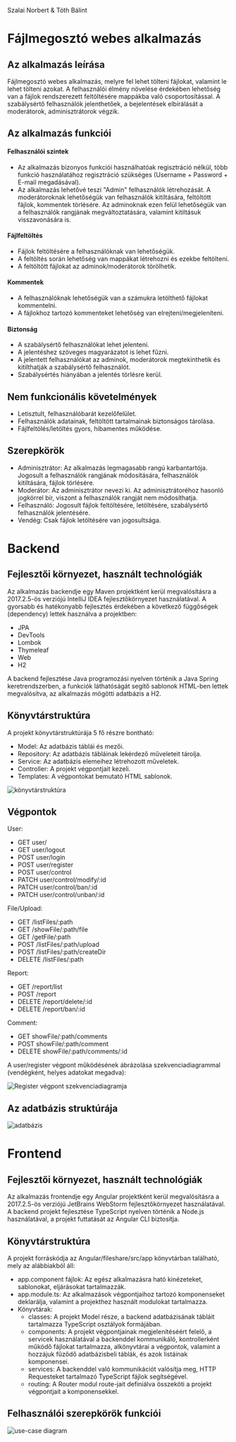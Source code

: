 Szalai Norbert & Tóth Bálint

# Fájlmegosztó webes alkalmazás
## Az alkalmazás leírása
Fájlmegosztó webes alkalmazás, melyre fel lehet tölteni fájlokat, valamint le lehet tölteni azokat. A felhasználói élmény növelése érdekében lehetőség van a fájlok rendszerezett feltöltésére mappákba való csoportosítással. A szabálysértő felhasználók jelenthetőek, a bejelentések elbírálását a moderátorok, adminisztrátorok végzik.
## Az alkalmazás funkciói
#### Felhasználói szintek
- Az alkalmazás bizonyos funkciói használhatóak regisztráció nélkül, több funkció használatához regisztráció szükséges (Username + Password + E-mail megadásával).
- Az alkalmazás lehetővé teszi "Admin" felhasználók létrehozását. A moderátoroknak lehetőségük van felhasználók kitiltására, feltöltött fájlok, kommentek törlésére. Az adminoknak ezen felül lehetőségük van a felhasználók rangjának megváltoztatására, valamint kitiltásuk visszavonására is.
#### Fájlfeltöltés
- Fájlok feltöltésére a felhasználóknak van lehetőségük.
- A feltöltés során lehetőség van mappákat létrehozni és ezekbe feltölteni.
- A feltöltött fájlokat az adminok/moderátorok törölhetik.
#### Kommentek
- A felhasználóknak lehetőségük van a számukra letölthető fájlokat kommentelni.
- A fájlokhoz tartozó kommenteket lehetőség van elrejteni/megjeleníteni.
#### Biztonság
- A szabálysértő felhasználókat lehet jelenteni.
- A jelentéshez szöveges magyarázatot is lehet fűzni.
- A jelentett felhasználókat az adminok, moderátorok megtekinthetik és kitilthatják a szabálysértő felhasználót.
- Szabálysértés hiányában a jelentés törlésre kerül.
## Nem funkcionális követelmények
- Letisztult, felhasználóbarát kezelőfelület.
- Felhasználók adatainak, feltöltött tartalmainak biztonságos tárolása.
- Fájlfeltölés/letöltés gyors, hibamentes működése.
## Szerepkörök
- Adminisztrátor: Az alkalmazás legmagasabb rangú karbantartója. Jogosult a felhasználók rangjának módosítására, felhasználók kitiltására, fájlok törlésére.
- Moderátor: Az adminisztrátor nevezi ki. Az adminisztrátoréhoz hasonló jogkörrel bír, viszont a felhasználók rangját nem módosíthatja.
- Felhasználó: Jogosult fájlok feltöltésére, letöltésére, szabálysértő felhasználók jelentésére.
- Vendég: Csak fájlok letöltésére van jogosultsága.

# Backend

## Fejlesztői környezet, használt technológiák
Az alkalmazás backendje egy Maven projektként kerül megvalósításra a 2017.2.5-ös verziójú IntelliJ IDEA fejlesztőkörnyezet használatával.
A gyorsabb és hatékonyabb fejlesztés érdekében a következő függőségek (dependency) lettek használva a projektben:
- JPA
- DevTools
- Lombok
- Thymeleaf
- Web
- H2

A backend fejlesztése Java programozási nyelven történik a Java Spring keretrendszerben, a funkciók láthatóságát segítő sablonok HTML-ben lettek megvalósítva, az alkalmazás mögötti adatbázis a H2.

## Könyvtárstruktúra
A projekt könyvtárstruktúrája 5 fő részre bontható:
- Model: Az adatbázis táblái és mezői.
- Repository: Az adatbázis tábláinak lekérdező műveleteit tárolja.
- Service: Az adatbázis elemeihez létrehozott műveletek.
- Controller: A projekt végpontjait kezeli.
- Templates: A végpontokat bemutató HTML sablonok.

![könyvtárstruktúra](docs/images/konyvtar.png)

## Végpontok
User:
- GET user/
- GET user/logout
- POST user/login
- POST user/register
- POST user/control
- PATCH user/control/modify/:id
- PATCH user/control/ban/:id
- PATCH user/control/unban/:id

File/Upload:
- GET /listFiles/:path
- GET /showFile/:path/file
- GET /getFile/:path
- POST /listFiles/:path/upload
- POST /listFiles/:path/createDir
- DELETE /listFiles/:path

Report:
- GET /report/list
- POST /report
- DELETE /report/delete/:id
- DELETE /report/ban/:id

Comment:
- GET showFile/:path/comments
- POST showFile/:path/comment
- DELETE showFile/:path/comments/:id

A user/register végpont működésének ábrázolása szekvenciadiagrammal (vendégként, helyes adatokat megadva):

![Register végpont szekvenciadiagramja](docs/images/seqdiag.png)

## Az adatbázis struktúrája
![adatbázis](docs/images/adatb2.png)

# Frontend
## Fejlesztői környezet, használt technológiák
Az alkalmazás frontendje egy Angular projektként kerül megvalósításra a 2017.2.5-ös verziójú JetBrains WebStorm fejlesztőkörnyezet használatával.
A backend projekt fejlesztése TypeScript nyelven történik a Node.js használatával, a projekt futtatását az Angular CLI biztosítja.

## Könyvtárstruktúra
A projekt forráskódja az Angular/fileshare/src/app könyvtárban található, mely az alábbiakból áll:
- app.component fájlok: Az egész alkalmazásra ható kinézeteket, sablonokat, eljárásokat tartalmazzák.
- app.module.ts: Az alkalmazások végpontjaihoz tartozó komponenseket deklarálja, valamint a projekthez használt modulokat tartalmazza.
- Könyvtárak:
  - classes: A projekt Model része, a backend adatbázisának tábláit tartalmazza TypeScript osztályok formájában.
  - components: A projekt végpontjainak megjelenítéséért felelő, a servicek használatával a backenddel kommunikáló, kontrollerként működő fájlokat tartalmazza, alkönyvtárai a végpontok, valamint a hozzájuk fűződő adatbázisbeli táblák, és azok listáinak komponensei.
  - services: A backenddel való kommunikációt valósítja meg, HTTP Requesteket tartalmazó TypeScript fájlok segítségével.
  - routing: A Router modul route-jait definiálva összeköti a projekt végpontjait a komponensekkel.

## Felhasználói szerepkörök funkciói
![use-case diagram](docs/images/usecase.png)
